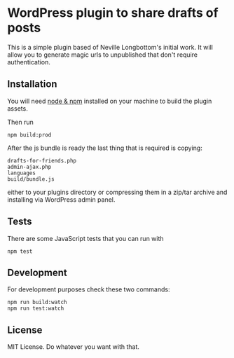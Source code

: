 # WordPress plugin to share drafts of posts

This is a simple plugin based of Neville Longbottom's initial work. It will allow you to generate magic urls to unpublished
that don't require authentication.

## Installation

You will need [node & npm](https://nodejs.org/en/) installed on your machine to build the plugin assets.

Then run

`npm build:prod`

After the js bundle is ready the last thing that is required is copying:

```
drafts-for-friends.php
admin-ajax.php
languages
build/bundle.js
```

either to your plugins directory or compressing them in a zip/tar archive and installing via WordPress admin panel.

## Tests

There are some JavaScript tests that you can run with

```
npm test
```

## Development

For development purposes check these two commands:

```
npm run build:watch
npm run test:watch
```

## License

MIT License. Do whatever you want with that.
